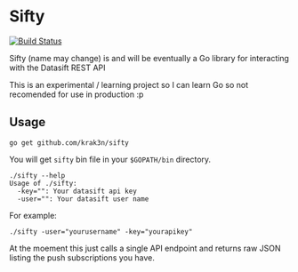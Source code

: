 # Sifty

[![Build Status](https://travis-ci.org/krak3n/sifty.png?branch=master)](https://travis-ci.org/krak3n/sifty)

Sifty (name may change) is and will be eventually a Go library for interacting with the Datasift REST API

This is an experimental / learning project so I can learn Go so not recomended for use in production :p

## Usage

    go get github.com/krak3n/sifty

You will get `sifty` bin file in your `$GOPATH/bin` directory.

    ./sifty --help
    Usage of ./sifty:
      -key="": Your datasift api key
      -user="": Your datasift user name

For example:

    ./sifty -user="yourusername" -key="yourapikey"

At the moement this just calls a single API endpoint and returns raw JSON listing the push subscriptions you have.
